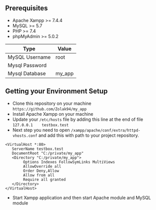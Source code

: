 ## Prerequisites
 - Apache Xampp >= 7.4.4
 - MySQL >= 5.7
 - PHP >= 7.4
 - phpMyAdmin >= 5.0.2

| Type           | Value                  |
|----------------|------------------------|
| MySQL Username | root                   |
| Mysql Password |                        |
| Mysql Database | my_app                 |

## Getting your Environment Setup
 - Clone this repository on your machine
```https://github.com/Zolak94/my_app```
 - Install Apache Xampp on your machine
 - Update your `/etc/hosts` file by adding this line at the end of file
```127.0.0.1   	testbox.test```
 - Next step you need to open
```/xampp/apache/conf/extra/httpd-vhosts.conf```
and add this with path to your project repository.
```
<VirtualHost *:80>
   ServerName testbox.test
   DocumentRoot "C:/private/my_app"
   <Directory "C:/private/my_app">
        Options Indexes FollowSymLinks MultiViews
        AllowOverride all
        Order Deny,Allow
        Allow from all
        Require all granted
   </Directory>
</VirtualHost>
```
 - Start Xampp application and then start Apache module and MySQL module